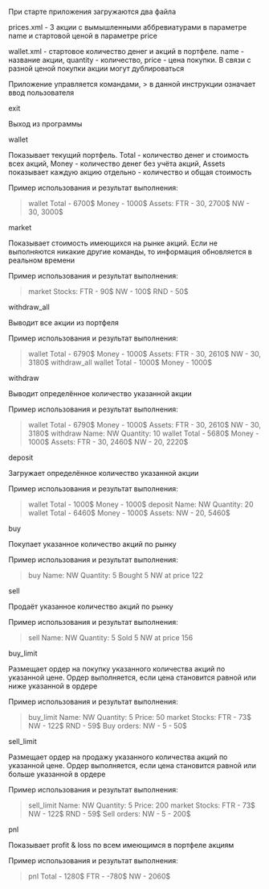 При старте приложения загружаются два файла

prices.xml - 3 акции с вымышленными аббревиатурами в параметре name и стартовой ценой в параметре price

wallet.xml - стартовое количество денег и акций в портфеле. name - название акции, quantity - количество, price - цена покупки. В связи с разной ценой покупки акции могут дублироваться

Приложение управляется командами, > в данной инструкции означает ввод пользователя

exit

Выход из программы

wallet

Показывает текущий портфель. Total - количество денег и стоимость всех акций, Money - количество денег без учёта акций, Assets показывает каждую акцию отдельно - количество и общая стоимость

Пример использования и результат выполнения:

> wallet
Total - 6700$
Money - 1000$
Assets:
FTR - 30, 2700$
NW - 30, 3000$

market

Показывает стоимость имеющихся на рынке акций. Если не выполняются никакие другие команды, то информация обновляется в реальном времени

Пример использования и результат выполнения:

> market
Stocks:
FTR - 90$
NW - 100$
RND - 50$

withdraw_all

Выводит все акции из портфеля

Пример использования и результат выполнения:

> wallet
Total - 6790$
Money - 1000$
Assets:
FTR - 30, 2610$
NW - 30, 3180$
> withdraw_all
> wallet
Total - 1000$
Money - 1000$

withdraw

Выводит определённое количество указанной акции

Пример использования и результат выполнения:

> wallet
Total - 6790$
Money - 1000$
Assets:
FTR - 30, 2610$
NW - 30, 3180$
> withdraw
Name:
> NW
Quantity:
> 10
> wallet
Total - 5680$
Money - 1000$
Assets:
FTR - 30, 2460$
NW - 20, 2220$

deposit

Загружает определённое количество указанной акции

Пример использования и результат выполнения:

> wallet
Total - 1000$
Money - 1000$
> deposit
Name:
> NW
Quantity:
> 20
> wallet
Total - 6460$
Money - 1000$
Assets:
NW - 20, 5460$

buy

Покупает указанное количество акций по рынку

Пример использования и результат выполнения:

> buy
Name:
> NW
Quantity:
> 5
Bought 5 NW at price 122

sell

Продаёт указанное количество акций по рынку

Пример использования и результат выполнения:

> sell
Name:
> NW
Quantity:
> 5
Sold 5 NW at price 156

buy_limit

Размещает ордер на покупку указанного количества акций по указанной цене. Ордер выполняется, если цена становится равной или ниже указанной в ордере

Пример использования и результат выполнения:

> buy_limit
Name:
> NW
Quantity:
> 5
Price:
> 50
> market
Stocks:
FTR - 73$
NW - 122$
RND - 59$
Buy orders:
NW - 5 - 50$

sell_limit

Размещает ордер на продажу указанного количества акций по указанной цене. Ордер выполняется, если цена становится равной или больше указанной в ордере

Пример использования и результат выполнения:

> sell_limit
Name:
> NW
Quantity:
> 5
Price:
> 200
> market
Stocks:
FTR - 73$
NW - 122$
RND - 59$
Sell orders:
NW - 5 - 200$

pnl

Показывает profit & loss по всем имеющимся в портфеле акциям

Пример использования и результат выполнения:

> pnl
Total - 1280$
FTR - -780$
NW - 2060$